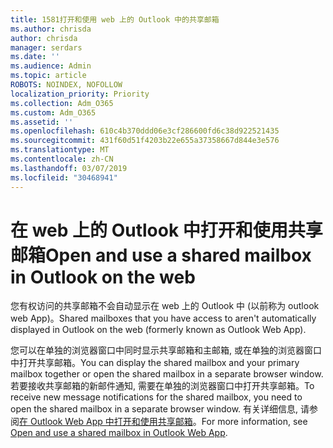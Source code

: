 ```yaml
---
title: 1581打开和使用 web 上的 Outlook 中的共享邮箱
ms.author: chrisda
author: chrisda
manager: serdars
ms.date: ''
ms.audience: Admin
ms.topic: article
ROBOTS: NOINDEX, NOFOLLOW
localization_priority: Priority
ms.collection: Adm_O365
ms.custom: Adm_O365
ms.assetid: ''
ms.openlocfilehash: 610c4b370ddd06e3cf286600fd6c38d922521435
ms.sourcegitcommit: 431f60d51f4203b22e655a37358667d844e3e576
ms.translationtype: MT
ms.contentlocale: zh-CN
ms.lasthandoff: 03/07/2019
ms.locfileid: "30468941"
---
```

# <a name="open-and-use-a-shared-mailbox-in-outlook-on-the-web"></a><span data-ttu-id="b4356-102">在 web 上的 Outlook 中打开和使用共享邮箱</span><span class="sxs-lookup"><span data-stu-id="b4356-102">Open and use a shared mailbox in Outlook on the web</span></span>

<span data-ttu-id="b4356-103">您有权访问的共享邮箱不会自动显示在 web 上的 Outlook 中 (以前称为 outlook web App)。</span><span class="sxs-lookup"><span data-stu-id="b4356-103">Shared mailboxes that you have access to aren't automatically displayed in Outlook on the web (formerly known as Outlook Web App).</span></span>

<span data-ttu-id="b4356-104">您可以在单独的浏览器窗口中同时显示共享邮箱和主邮箱, 或在单独的浏览器窗口中打开共享邮箱。</span><span class="sxs-lookup"><span data-stu-id="b4356-104">You can display the shared mailbox and your primary mailbox together or open the shared mailbox in a separate browser window.</span></span> <span data-ttu-id="b4356-105">若要接收共享邮箱的新邮件通知, 需要在单独的浏览器窗口中打开共享邮箱。</span><span class="sxs-lookup"><span data-stu-id="b4356-105">To receive new message notifications for the shared mailbox, you need to open the shared mailbox in a separate browser window.</span></span> <span data-ttu-id="b4356-106">有关详细信息, 请参阅[在 Outlook Web App 中打开和使用共享邮箱](https://support.office.com/article/BC127866-42BE-4DE7-92AE-1EF2F787FD5C)。</span><span class="sxs-lookup"><span data-stu-id="b4356-106">For more information, see [Open and use a shared mailbox in Outlook Web App](https://support.office.com/article/BC127866-42BE-4DE7-92AE-1EF2F787FD5C).</span></span>